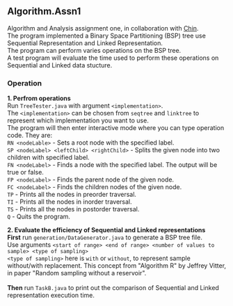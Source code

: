 ## Algorithm.Assn1
Algorithm and Analysis assignment one, in collaboration with <a href="https://github.com/CY1223">Chin</a>.  
The program implemented a Binary Space Partitioning (BSP) tree use Sequential Representation and Linked Representation.  
The program can perform varies operations on the BSP tree.  
A test program will evaluate the time used to perform these operations on Sequential and Linked data stucture. 

### Operation  
**1. Perfrom operations**  
Run ``TreeTester.java`` with argument ``<implementation>``.  
The ``<implementation>`` can be chosen from ``seqtree`` and ``linktree`` to represent which implementation you want to use.  
The program will then enter interactive mode where you can type operation code. They are:  
``RN <nodeLable>`` - Sets a root node with the specified label.  
``SP <nodeLabel> <leftChild> <rightChild>`` - Splits the given node into two children with specified label.  
``FN <nodeLabel>`` - Finds a node with the specified label. The output will be true or false.  
``FP <nodeLabel>`` - Finds the parent node of the given node.  
``FC <nodeLabel>`` - Finds the children nodes of the given node.  
``TP`` - Prints all the nodes in preorder traversal.  
``TI`` - Prints all the nodes in inorder traversal.  
``TS`` - Prints all the nodes in postorder traversal.  
``Q`` - Quits the program. 

 

**2. Evaluate the efficiency of Sequential and Linked representations**  
**First** run ``generation/DataGenerator.java`` to generate a BSP tree file.  
Use arguments ``<start of range> <end of range> <number of values to sample> <type of sampling>``  
``<type of sampling>`` here is ``with`` or ``without``, to represent sample without/with replacement. This concept from "Algorithm R" by Jeffrey Vitter, in paper "Random sampling without a reservoir".  
<br>
**Then** run ``TaskB.java`` to print out the comparison of Sequential and Linked representation execution time. 
